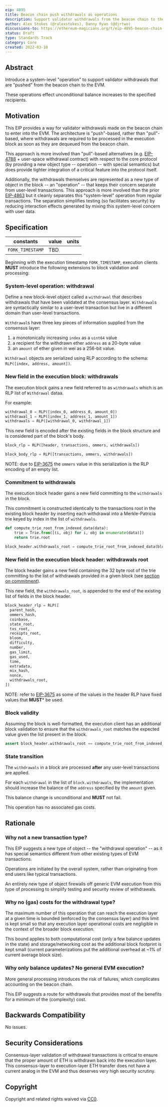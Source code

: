 ```yaml
---
eip: 4895
title: Beacon chain push withdrawals as operations
description: Support validator withdrawals from the beacon chain to the EVM via a new "system-level" operation type.
author: Alex Stokes (@ralexstokes), Danny Ryan (@djrtwo)
discussions-to: https://ethereum-magicians.org/t/eip-4895-beacon-chain-withdrawals-as-system-level-operations/8568
status: Draft
type: Standards Track
category: Core
created: 2022-03-10
---
```


## Abstract

Introduce a system-level "operation" to support validator withdrawals that are "pushed" from the beacon chain to the EVM.

These operations effect unconditional balance increases to the specified recipients.

## Motivation

This EIP provides a way for validator withdrawals made on the beacon chain to enter into the EVM.
The architecture is "push"-based, rather than "pull"-based, where withdrawals are required to be processed in the execution block as soon as they are dequeued from the beacon chain.

This approach is more involved than "pull"-based alternatives (e.g. [EIP-4788](./eip-4788.md) + user-space withdrawal contract) with respect to the core protocol (by providing a new object type -- operation -- with special semantics) but does provide tighter integration of a critical feature into the protocol itself.

Additionally, the withdrawals themselves are represented as a new type of object in the block -- an "operation" -- that keeps their concern separate from user-level transactions.
This approach is more involved than the prior [EIP-4863](./eip-4863.md) but it cleanly separates this "system-level" operation from regular transactions.
The separation simplifies testing (so facilitates security) by reducing interaction effects generated by mixing this system-level concern with user data.

## Specification

| constants                     | value                                          | units
|---                            |---                                             |---
| `FORK_TIMESTAMP`              | TBD                                            |

Beginning with the execution timestamp `FORK_TIMESTAMP`, execution clients **MUST** introduce the following extensions to block validation and processing:

### System-level operation: withdrawal

Define a new block-level object called a `withdrawal` that describes withdrawals that have been validated at the consensus layer.
`Withdrawal`s are syntactically similar to a user-level transaction but live in a different domain than user-level transactions.

`Withdrawal`s have three key pieces of information supplied from the consensus layer:
1. a monotonically increasing `index` as a `uint64` value
2. a recipient for the withdrawn ether `address` as a 20-byte value
3. an `amount` of ether given in wei as a 256-bit value.

`Withdrawal` objects are serialized using RLP according to the schema: `RLP([index, address, amount])`.

### New field in the execution block: withdrawals

The execution block gains a new field referred to as `withdrawals` which is an RLP list of `Withdrawal` dataa.

For example:

```python
withdrawal_0 = RLP([index_0, address_0, amount_0])
withdrawal_1 = RLP([index_1, address_1, amount_1])
withdrawals = RLP([withdrawal_0, withdrawal_1])
```

This new field is encoded after the existing fields in the block structure and is considered part of the block's body.

```python
block_rlp = RLP([header, transactions, ommers, withdrawals])

block_body_rlp = RLP([transactions, ommers, withdrawals])
```

NOTE: due to [EIP-3675](./eip-3675.md) the `ommers` value in this serialization is the RLP encoding of an empty list.

### Commitment to withdrawals

The execution block header gains a new field committing to the `withdrawals` in the block.

This commitment is constructed identically to the transactions root in the existing block header by inserting each withdrawal into a Merkle-Patricia trie keyed by index in the list of `withdrawals`.

```python
def compute_trie_root_from_indexed_data(data):
    trie = Trie.from([(i, obj) for i, obj in enumerate(data)])
    return trie.root

block_header.withdrawals_root = compute_trie_root_from_indexed_data(block.withdrawals)
```

### New field in the execution block header: withdrawals root

The block header gains a new field containing the 32 byte root of the trie committing to the list of withdrawals provided in a given block (see [section on commitment](#commitment-to-withdrawals)).

This new field, the `withdrawals_root`, is appended to the end of the existing list of fields in the block header.

```python
block_header_rlp = RLP([
  parent_hash,
  ommers_hash,
  coinbase,
  state_root,
  txs_root,
  receipts_root,
  bloom,
  difficulty,
  number,
  gas_limit,
  gas_used,
  time,
  extradata,
  mix_hash,
  nonce,
  withdrawals_root,
])
```

NOTE: refer to [EIP-3675](./eip-3675.md) as some of the values in the header RLP have fixed values that **MUST*** be used.

### Block validity

Assuming the block is well-formatted, the execution client has an additional block validation to ensure that the `withdrawals_root` matches the expected value given the list present in the block.

```python
assert block_header.withdrawals_root == compute_trie_root_from_indexed_data(block.withdrawals)
```

### State transition

The `withdrawals` in a block are processed **after** any user-level transactions are applied.

For each `withdrawal` in the list of `block.withdrawals`, the implementation should increase the balance of the `address` specified by the `amount` given.

This balance change is unconditional and **MUST** not fail.

This operation has no associated gas costs.

## Rationale

### Why not a new transaction type?

This EIP suggests a new type of object -- the "withdrawal operation" -- as it has special semantics different from other existing types of EVM transactions.

Operations are initiated by the overall system, rather than originating from end users like typical transactions.

An entirely new type of object firewalls off generic EVM execution from this type of processing to simplify testing and security review of withdrawals.

### Why no (gas) costs for the withdrawal type?

The maximum number of this operation that can reach the execution layer at a given time is bounded (enforced by the consensus layer) and this limit is kept small so that
any execution layer operational costs are negligible in the context of the broader block execution.

This bound applies to both computational cost (only a few balance updates in the state) and storage/networking cost as the additional block footprint is kept small (current parameterizations put the additional overhead at ~1% of current average block size).

### Why only balance updates? No general EVM execution?

More general processing introduces the risk of failures, which complicates accounting on the beacon chain.

This EIP suggests a route for withdrawals that provides most of the benefits for a minimum of the (complexity) cost.

## Backwards Compatibility

No issues.

## Security Considerations

Consensus-layer validation of withdrawal transactions is critical to ensure that the proper amount of ETH is withdrawn back into the execution layer.
This consensus-layer to execution-layer ETH transfer does not have a current analog in the EVM and thus deserves very high security scrutiny.

## Copyright

Copyright and related rights waived via [CC0](https://creativecommons.org/publicdomain/zero/1.0/).
